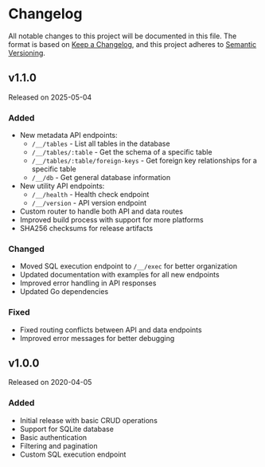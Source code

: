 # Changelog

All notable changes to this project will be documented in this file.
The format is based on [Keep a Changelog](https://keepachangelog.com/en/1.0.0/), and this project adheres to [Semantic Versioning](https://semver.org/spec/v2.0.0.html).

## v1.1.0

Released on 2025-05-04

### Added
- New metadata API endpoints:
  - `/__/tables` - List all tables in the database
  - `/__/tables/:table` - Get the schema of a specific table
  - `/__/tables/:table/foreign-keys` - Get foreign key relationships for a specific table
  - `/__/db` - Get general database information
- New utility API endpoints:
  - `/__/health` - Health check endpoint
  - `/__/version` - API version endpoint
- Custom router to handle both API and data routes
- Improved build process with support for more platforms
- SHA256 checksums for release artifacts

### Changed
- Moved SQL execution endpoint to `/__/exec` for better organization
- Updated documentation with examples for all new endpoints
- Improved error handling in API responses
- Updated Go dependencies

### Fixed
- Fixed routing conflicts between API and data endpoints
- Improved error messages for better debugging

## v1.0.0

Released on 2020-04-05

### Added
- Initial release with basic CRUD operations
- Support for SQLite database
- Basic authentication
- Filtering and pagination
- Custom SQL execution endpoint
